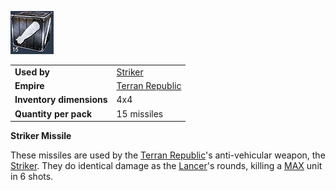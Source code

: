 ![](../images/Strikermissle.jpg "Strikermissle.jpg")

|                          |                                              |
| ------------------------ | -------------------------------------------- |
| **Used by**              | [Striker](../weapons/Striker.md)             |
| **Empire**               | [Terran Republic](../factions/Terran_Republic.md) |
| **Inventory dimensions** | 4x4                                          |
| **Quantity per pack**    | 15 missiles                                  |

**Striker Missile**

These missiles are used by the [Terran Republic](../factions/Terran_Republic.md)'s
anti-vehicular weapon, the [Striker](../weapons/Striker.md). They do identical
damage as the [Lancer](../weapons/Lancer.md)'s rounds, killing a
[MAX](../armor/Mechanized_Assault_Exo-Suit.md) unit in 6 shots.
